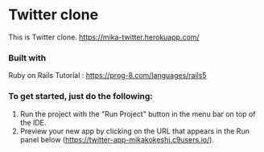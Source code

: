 

# Twitter clone
This is Twitter clone.
https://mika-twitter.herokuapp.com/
  
### Built with
Ruby on Rails
Tutorial : https://prog-8.com/languages/rails5

### To get started, just do the following:

1. Run the project with the "Run Project" button in the menu bar on top of the IDE.
2. Preview your new app by clicking on the URL that appears in the Run panel below (https://twitter-app-mikakokeshi.c9users.io/).





